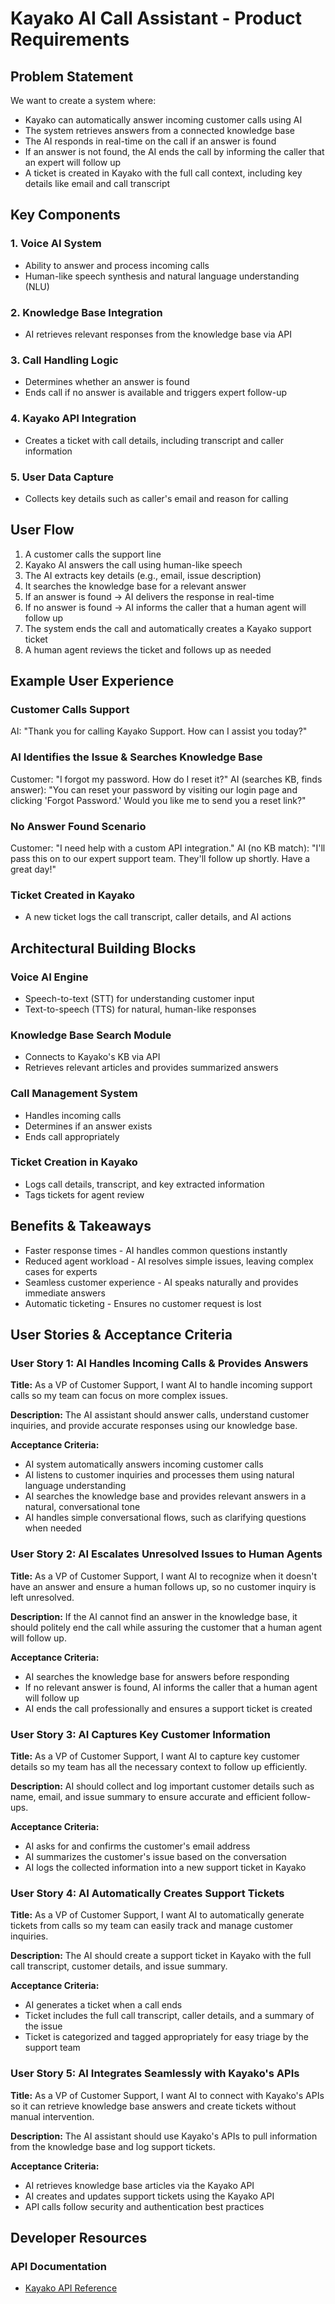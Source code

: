 # Kayako AI Call Assistant - Product Requirements

## Problem Statement

We want to create a system where:

- Kayako can automatically answer incoming customer calls using AI
- The system retrieves answers from a connected knowledge base
- The AI responds in real-time on the call if an answer is found
- If an answer is not found, the AI ends the call by informing the caller that an expert will follow up
- A ticket is created in Kayako with the full call context, including key details like email and call transcript

## Key Components

### 1. Voice AI System

- Ability to answer and process incoming calls
- Human-like speech synthesis and natural language understanding (NLU)

### 2. Knowledge Base Integration

- AI retrieves relevant responses from the knowledge base via API

### 3. Call Handling Logic

- Determines whether an answer is found
- Ends call if no answer is available and triggers expert follow-up

### 4. Kayako API Integration

- Creates a ticket with call details, including transcript and caller information

### 5. User Data Capture

- Collects key details such as caller's email and reason for calling

## User Flow

1. A customer calls the support line
2. Kayako AI answers the call using human-like speech
3. The AI extracts key details (e.g., email, issue description)
4. It searches the knowledge base for a relevant answer
5. If an answer is found → AI delivers the response in real-time
6. If no answer is found → AI informs the caller that a human agent will follow up
7. The system ends the call and automatically creates a Kayako support ticket
8. A human agent reviews the ticket and follows up as needed

## Example User Experience

### Customer Calls Support

AI: "Thank you for calling Kayako Support. How can I assist you today?"

### AI Identifies the Issue & Searches Knowledge Base

Customer: "I forgot my password. How do I reset it?"
AI (searches KB, finds answer): "You can reset your password by visiting our login page and clicking 'Forgot Password.' Would you like me to send you a reset link?"

### No Answer Found Scenario

Customer: "I need help with a custom API integration."
AI (no KB match): "I'll pass this on to our expert support team. They'll follow up shortly. Have a great day!"

### Ticket Created in Kayako

- A new ticket logs the call transcript, caller details, and AI actions

## Architectural Building Blocks

### Voice AI Engine

- Speech-to-text (STT) for understanding customer input
- Text-to-speech (TTS) for natural, human-like responses

### Knowledge Base Search Module

- Connects to Kayako's KB via API
- Retrieves relevant articles and provides summarized answers

### Call Management System

- Handles incoming calls
- Determines if an answer exists
- Ends call appropriately

### Ticket Creation in Kayako

- Logs call details, transcript, and key extracted information
- Tags tickets for agent review

## Benefits & Takeaways

- Faster response times - AI handles common questions instantly
- Reduced agent workload - AI resolves simple issues, leaving complex cases for experts
- Seamless customer experience - AI speaks naturally and provides immediate answers
- Automatic ticketing - Ensures no customer request is lost

## User Stories & Acceptance Criteria

### User Story 1: AI Handles Incoming Calls & Provides Answers

**Title:** As a VP of Customer Support, I want AI to handle incoming support calls so my team can focus on more complex issues.

**Description:** The AI assistant should answer calls, understand customer inquiries, and provide accurate responses using our knowledge base.

**Acceptance Criteria:**

- AI system automatically answers incoming customer calls
- AI listens to customer inquiries and processes them using natural language understanding
- AI searches the knowledge base and provides relevant answers in a natural, conversational tone
- AI handles simple conversational flows, such as clarifying questions when needed

### User Story 2: AI Escalates Unresolved Issues to Human Agents

**Title:** As a VP of Customer Support, I want AI to recognize when it doesn't have an answer and ensure a human follows up, so no customer inquiry is left unresolved.

**Description:** If the AI cannot find an answer in the knowledge base, it should politely end the call while assuring the customer that a human agent will follow up.

**Acceptance Criteria:**

- AI searches the knowledge base for answers before responding
- If no relevant answer is found, AI informs the caller that a human agent will follow up
- AI ends the call professionally and ensures a support ticket is created

### User Story 3: AI Captures Key Customer Information

**Title:** As a VP of Customer Support, I want AI to capture key customer details so my team has all the necessary context to follow up efficiently.

**Description:** AI should collect and log important customer details such as name, email, and issue summary to ensure accurate and efficient follow-ups.

**Acceptance Criteria:**

- AI asks for and confirms the customer's email address
- AI summarizes the customer's issue based on the conversation
- AI logs the collected information into a new support ticket in Kayako

### User Story 4: AI Automatically Creates Support Tickets

**Title:** As a VP of Customer Support, I want AI to automatically generate tickets from calls so my team can easily track and manage customer inquiries.

**Description:** The AI should create a support ticket in Kayako with the full call transcript, customer details, and issue summary.

**Acceptance Criteria:**

- AI generates a ticket when a call ends
- Ticket includes the full call transcript, caller details, and a summary of the issue
- Ticket is categorized and tagged appropriately for easy triage by the support team

### User Story 5: AI Integrates Seamlessly with Kayako's APIs

**Title:** As a VP of Customer Support, I want AI to connect with Kayako's APIs so it can retrieve knowledge base answers and create tickets without manual intervention.

**Description:** The AI assistant should use Kayako's APIs to pull information from the knowledge base and log support tickets.

**Acceptance Criteria:**

- AI retrieves knowledge base articles via the Kayako API
- AI creates and updates support tickets using the Kayako API
- API calls follow security and authentication best practices

## Developer Resources

### API Documentation

- [Kayako API Reference](https://developer.kayako.com/api/v1/reference/introduction/)
